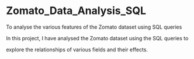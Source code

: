 # Zomato_Data_Analysis_SQL
To analyse the various features of the Zomato dataset using SQL queries

In this project, I have analysed the Zomato dataset using the SQL queries to

explore the relationships of various fields and their effects. 
